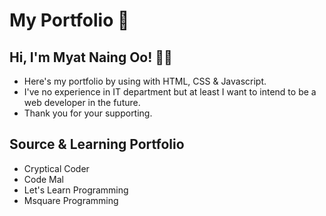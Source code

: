 # **My Portfolio** 🚀

## Hi, I'm Myat Naing Oo! 👨‍💻

 
- Here's my portfolio by using with HTML, CSS & Javascript. 
- I've no experience in IT department but at least I want to intend to be a web developer in the future.
- Thank you for your supporting.


## Source & Learning Portfolio 

- Cryptical Coder 
- Code Mal
- Let's Learn Programming
- Msquare Programming
